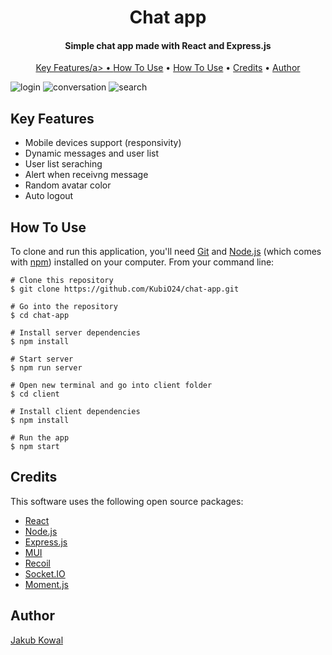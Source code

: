 <h1 align="center">
  Chat app
</h1>

<h4 align="center">Simple chat app made with React and Express.js</h4>

<p align="center">
  <a href="#key-features">Key Features/a> •
  <a href="#how-to-use">How To Use</a> •
  <a href="#how-to-use">How To Use</a> •
  <a href="#credits">Credits</a> •
  <a href="#Author">Author</a>
</p>

![login]()
![conversation]()
![search]()

## Key Features

-   Mobile devices support (responsivity)
-   Dynamic messages and user list
-   User list seraching
-   Alert when receivng message
-   Random avatar color
-   Auto logout

## How To Use

To clone and run this application, you'll need [Git](https://git-scm.com) and [Node.js](https://nodejs.org/en/download/) (which comes with [npm](http://npmjs.com)) installed on your computer. From your command line:

```
# Clone this repository
$ git clone https://github.com/KubiO24/chat-app.git

# Go into the repository
$ cd chat-app

# Install server dependencies
$ npm install

# Start server
$ npm run server

# Open new terminal and go into client folder
$ cd client

# Install client dependencies
$ npm install

# Run the app
$ npm start
```

## Credits

This software uses the following open source packages:

-   [React](https://reactjs.org/)
-   [Node.js](https://nodejs.org/)
-   [Express.js](https://expressjs.com/)
-   [MUI](http://mui.com/)
-   [Recoil](https://recoiljs.org/)
-   [Socket.IO](http://socket.io/)
-   [Moment.js](https://momentjs.com/)

## Author

[Jakub Kowal](https://www.github.com/KubiO24)
